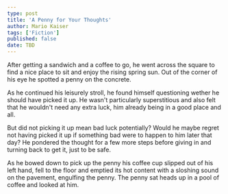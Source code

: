 ```yaml
---
type: post
title: 'A Penny for Your Thoughts'
author: Mario Kaiser
tags: ['Fiction']
published: false
date: TBD
---
```


After getting a sandwich and a coffee to go, he went across the square to find a nice place to sit and enjoy the rising spring sun. Out of the corner of his eye he spotted a penny on the concrete.

As he continued his leisurely stroll, he found himself questioning wether he should have picked it up. He wasn't particularly superstitious and also felt that he wouldn't need any extra luck, him already being in a good place and all.

But did not picking it up mean bad luck potentially? Would he maybe regret not having picked it up if something bad were to happen to him later that day? He pondered the thought for a few more steps before giving in and turning back to get it, just to be safe.

As he bowed down to pick up the penny his coffee cup slipped out of his left hand, fell to the floor and emptied its hot content with a sloshing sound on the pavement, engulfing the penny. The penny sat heads up in a pool of coffee and looked at him.
